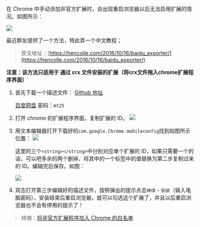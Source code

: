 在 Chrome 中手动添加非官方扩展时，会出现重启浏览器以后无法启用扩展的情况。如图所示：

![](http://7xkt52.com1.z0.glb.clouddn.com/markdown/1486534798807.png)

最近群友提供了一个方法，特此弄一个中文教程；

> 原文地址：[https://hencolle.com/2016/10/16/baidu_exporter/](https://hencolle.com/2016/10/16/baidu_exporter/)

**注意：该方法只适用于 通过 crx 文件安装的扩展（将crx文件拖入chrome扩展程序界面）**

1. 首先下载一个描述文件：
    [Github 地址](https://gist.github.com/Explorare/be3dd598289252698cd37bca04abd0fe#file-com-google-chrome-mobileconfig)
    
    [百度网盘](https://pan.baidu.com/s/1qYERRac)  密码：`mt25`

2. 打开 chrome 的扩展程序界面，复制扩展的 ID。
    ![](http://7xkt52.com1.z0.glb.clouddn.com/markdown/1486534971110.png)

3.	用文本编辑器打开下载好的`com.google.Chrome.mobileconfig`找到如图所示位置：
    ![](http://7xkt52.com1.z0.glb.clouddn.com/markdown/1486535009246.png)

    这里的三个`<string></string>`中分别对应单个扩展的 ID，如果只需要一个的话，可以吧多余的两个删掉，将其中的一个标签中的值替换为第二步复制过来的 ID。编辑完后保存。如图：

    ![](http://7xkt52.com1.z0.glb.clouddn.com/markdown/1486535052632.png)

4.	双击打开第三步编辑好的描述文件，按照弹出的提示点击`继续` - `安装`（输入电脑密码），安装结束后重启浏览器，就可以勾选这个扩展了，并且以后重启浏览器也不会有停用的提示了！

> 转摘：[将非官方扩展程序加入 Chrome 的白名单](http://xclient.info/a/1ddd2a3a-d34b-b568-c0d0-c31a95f0b309.html)


